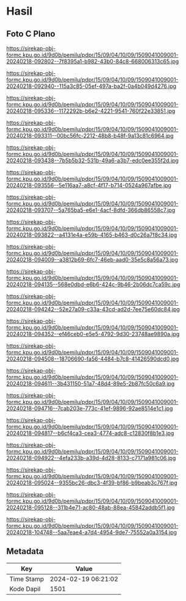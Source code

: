 # Hasil

## Foto C Plano

https://sirekap-obj-formc.kpu.go.id/9d0b/pemilu/pdpr/15/09/04/10/09/1509041009001-20240218-092802--7f8395a1-b982-43b0-84c8-668006313c65.jpg

https://sirekap-obj-formc.kpu.go.id/9d0b/pemilu/pdpr/15/09/04/10/09/1509041009001-20240218-092940--115a3c85-05ef-497a-ba2f-0a4b049d4276.jpg

https://sirekap-obj-formc.kpu.go.id/9d0b/pemilu/pdpr/15/09/04/10/09/1509041009001-20240218-095336--1172292b-b6e2-4221-9541-760f22e33851.jpg

https://sirekap-obj-formc.kpu.go.id/9d0b/pemilu/pdpr/15/09/04/10/09/1509041009001-20240218-093311--00bc56fc-2212-48b8-b48f-9a13c81c6964.jpg

https://sirekap-obj-formc.kpu.go.id/9d0b/pemilu/pdpr/15/09/04/10/09/1509041009001-20240218-093438--7b5b5b32-531b-49a6-a3b7-edc0ee355f2d.jpg

https://sirekap-obj-formc.kpu.go.id/9d0b/pemilu/pdpr/15/09/04/10/09/1509041009001-20240218-093556--5e116aa7-a8cf-4f17-b714-0524a967afbe.jpg

https://sirekap-obj-formc.kpu.go.id/9d0b/pemilu/pdpr/15/09/04/10/09/1509041009001-20240218-093707--5a765ba5-e6e1-4acf-8dfd-366db86558c7.jpg

https://sirekap-obj-formc.kpu.go.id/9d0b/pemilu/pdpr/15/09/04/10/09/1509041009001-20240218-093822--a4131e4a-e59b-4165-b463-d0c26a7f8c34.jpg

https://sirekap-obj-formc.kpu.go.id/9d0b/pemilu/pdpr/15/09/04/10/09/1509041009001-20240218-094009--a3812b69-6fc7-46eb-aad0-35e5c8a56a73.jpg

https://sirekap-obj-formc.kpu.go.id/9d0b/pemilu/pdpr/15/09/04/10/09/1509041009001-20240218-094135--568e0dbd-e6b6-424c-9b46-2b06dc7ca59c.jpg

https://sirekap-obj-formc.kpu.go.id/9d0b/pemilu/pdpr/15/09/04/10/09/1509041009001-20240218-094242--52e27a09-c33a-43cd-ad2d-7ee75e60dc84.jpg

https://sirekap-obj-formc.kpu.go.id/9d0b/pemilu/pdpr/15/09/04/10/09/1509041009001-20240218-094352--ef46ceb0-e5e5-4792-9d30-23748ae9890a.jpg

https://sirekap-obj-formc.kpu.go.id/9d0b/pemilu/pdpr/15/09/04/10/09/1509041009001-20240218-094508--18706690-fa56-4484-b7c8-41426590dcd0.jpg

https://sirekap-obj-formc.kpu.go.id/9d0b/pemilu/pdpr/15/09/04/10/09/1509041009001-20240218-094611--3b431150-51a7-48d4-89e5-2b87fc50c6a9.jpg

https://sirekap-obj-formc.kpu.go.id/9d0b/pemilu/pdpr/15/09/04/10/09/1509041009001-20240218-094716--7cab203e-773c-41ef-9896-92ae8514e1c1.jpg

https://sirekap-obj-formc.kpu.go.id/9d0b/pemilu/pdpr/15/09/04/10/09/1509041009001-20240218-094817--b6cf4ca3-cea3-4774-adc8-c12830f8b1e3.jpg

https://sirekap-obj-formc.kpu.go.id/9d0b/pemilu/pdpr/15/09/04/10/09/1509041009001-20240218-094922--4efa233b-a39d-4d28-8133-c7171a981c06.jpg

https://sirekap-obj-formc.kpu.go.id/9d0b/pemilu/pdpr/15/09/04/10/09/1509041009001-20240218-095024--9355bc26-dbc3-4f39-bf86-b9beab3c767f.jpg

https://sirekap-obj-formc.kpu.go.id/9d0b/pemilu/pdpr/15/09/04/10/09/1509041009001-20240218-095128--311b4e71-ac80-48ab-88ea-45842addb5f1.jpg

https://sirekap-obj-formc.kpu.go.id/9d0b/pemilu/pdpr/15/09/04/10/09/1509041009001-20240218-104748--5aa7eae4-a7d4-4954-9de7-75552a0a3154.jpg


## Metadata

| Key        | Value               |
| ---------- | ------------------- |
| Time Stamp | 2024-02-19 06:21:02 |
| Kode Dapil | 1501                |



